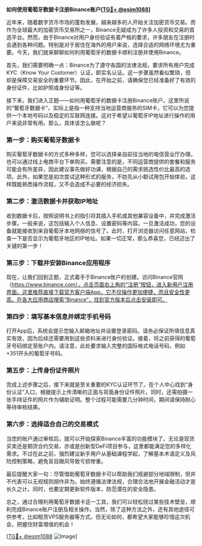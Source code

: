 **如何使用葡萄牙数据卡注册Binance账户[[TG💪+ @esim1088](https://t.me/s/esim1088)]**

近年来，随着数字货币市场的蓬勃发展，越来越多的人开始关注加密货币交易。而作为全球最大的加密货币交易所之一，Binance无疑成为了许多人投资和交易的首选平台。然而，由于Binance对用户身份验证有着严格的要求，许多朋友在注册时会遇到各种问题。特别是对于居住在海外的用户来说，选择合适的网络环境尤为重要。今天，我们就来聊聊如何利用葡萄牙的数据卡顺利注册并使用Binance。

首先，我们需要明确一点：Binance为了遵守各国的法律法规，要求所有用户完成KYC（Know Your Customer）认证，即实名认证。这一步骤虽然看似繁琐，但却是保障交易安全的重要环节。因此，在开始之前，请确保您已经准备好了有效的身份证件，比如护照或身份证等。

接下来，我们进入正题——如何用葡萄牙的数据卡注册Binance账户。这里所说的“葡萄牙数据卡”，实际上是指一种支持当地运营商服务的SIM卡，它可以为您提供一个本地号码以及稳定的互联网连接。这对于希望以葡萄牙IP地址进行操作的用户来说非常有用。那么，具体该怎么做呢？

### 第一步：购买葡萄牙数据卡

购买葡萄牙数据卡的方式多种多样，您可以选择亲自前往当地的电信营业厅办理，也可以通过线上电商平台下单购买。需要注意的是，不同运营商提供的套餐和服务可能会有所差异，因此建议事先做好功课，根据自己的需求挑选性价比最高的选项。此外，如果您是初次尝试这种形式的服务，不妨先从小额试用包开始体验，这样既能熟悉操作流程，又不会造成不必要的经济损失。

### 第二步：激活数据卡并获取IP地址

收到数据卡后，按照说明书上的指引将其插入手机或其他兼容设备中，并完成激活步骤。一般来说，这包括输入个人信息、设置密码等内容。一旦激活成功，您的设备就能接收到来自葡萄牙本地网络的信号了。此时，打开浏览器访问任意网站，检查一下是否显示为葡萄牙地区的IP地址。如果一切正常，那么恭喜您，已经迈出了关键的第一步！

### 第三步：下载并安装Binance应用程序

现在，让我们回到正题，正式着手于Binance账户的创建。访问Binance官网（https://www.binance.com），点击页面右上角的“注册”按钮，进入新用户注册界面。这里推荐直接下载官方客户端App，它不仅操作更加便捷，而且安全性更高。在各大应用商店搜索“Binance”，找到官方版本后点击安装即可。

### 第四步：填写基本信息并绑定手机号码

打开App后，系统会提示您输入邮箱地址并设置登录密码。请务必保证所填信息真实有效，因为后续还需要用到这些资料来进行身份验证。接着，将之前获得的葡萄牙号码绑定至账户内。请注意，此处要求输入完整的国际格式电话号码，例如+351开头的葡萄牙号码。

### 第五步：上传身份证件照片

完成上述步骤之后，接下来就是至关重要的KYC认证环节了。在个人中心找到“身份认证”入口，根据提示上传清晰的正面与背面身份证件照片。同时，还需拍摄一张手持证件的照片作为辅助证明。整个过程可能需要几分钟时间，期间请保持耐心等待审核结果。

### 第六步：选择适合自己的交易模式

当您的账户通过审核后，就可以开始探索Binance丰富的功能模块了。无论是现货买卖还是期货合约交易，亦或是创新型DeFi项目参与，这里都能满足您的多样化需求。不过在此之前，强烈建议新手用户从基础课程学起，了解基本术语定义及风险控制策略，避免盲目跟风导致亏损惨重。

最后提醒大家一句：尽管借助葡萄牙数据卡可以帮助我们规避部分地域限制，但并不代表可以无视规则胡作非为。始终遵循法律法规，合理合法地开展金融活动才是长久之计。同时，也要定期更新软件版本，防范潜在的安全隐患。

总之，通过合理利用葡萄牙数据卡这一工具，我们可以轻松绕过某些技术壁垒，顺利完成Binance账户注册及相关操作。当然，除了这种方法之外，还有其他途径可供参考，比如租赁VPS服务器等方式。但无论如何，都希望大家能够珍惜这次机会，把握住财富增值的机会！

[[TG💪+ @esim1088](https://t.me/s/esim1088) ![Image](https://i.postimg.cc/4NQfJmqS/Snipaste-2025-05-13-00-14-12.png)]